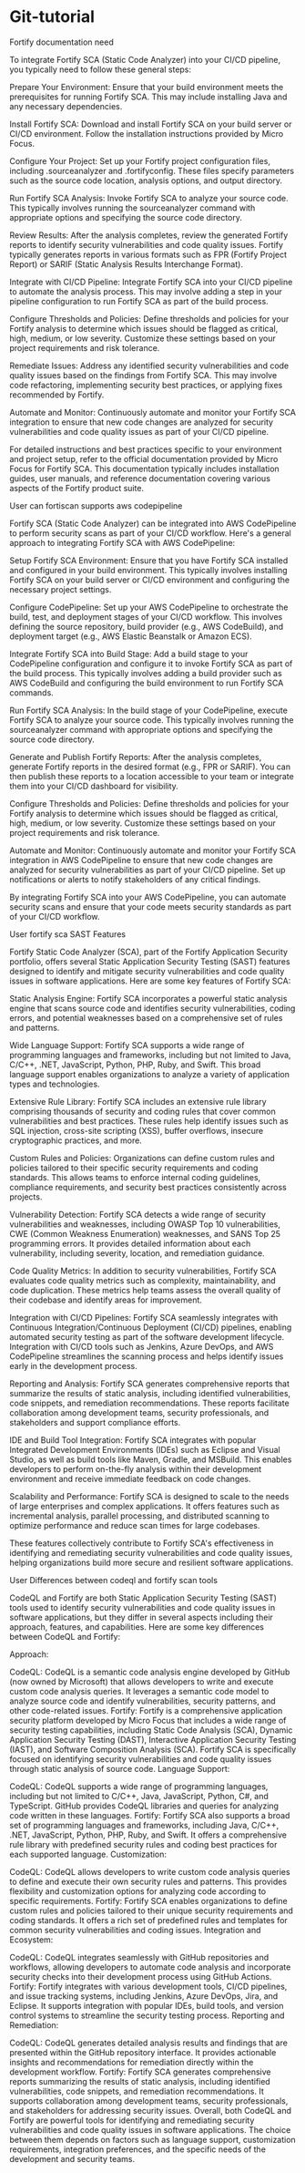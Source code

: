 # Git-tutorial
Fortify documentation need


To integrate Fortify SCA (Static Code Analyzer) into your CI/CD pipeline, you typically need to follow these general steps:

Prepare Your Environment:
Ensure that your build environment meets the prerequisites for running Fortify SCA. This may include installing Java and any necessary dependencies.

Install Fortify SCA:
Download and install Fortify SCA on your build server or CI/CD environment. Follow the installation instructions provided by Micro Focus.

Configure Your Project:
Set up your Fortify project configuration files, including .sourceanalyzer and .fortifyconfig. These files specify parameters such as the source code location, analysis options, and output directory.

Run Fortify SCA Analysis:
Invoke Fortify SCA to analyze your source code. This typically involves running the sourceanalyzer command with appropriate options and specifying the source code directory.

Review Results:
After the analysis completes, review the generated Fortify reports to identify security vulnerabilities and code quality issues. Fortify typically generates reports in various formats such as FPR (Fortify Project Report) or SARIF (Static Analysis Results Interchange Format).

Integrate with CI/CD Pipeline:
Integrate Fortify SCA into your CI/CD pipeline to automate the analysis process. This may involve adding a step in your pipeline configuration to run Fortify SCA as part of the build process.

Configure Thresholds and Policies:
Define thresholds and policies for your Fortify analysis to determine which issues should be flagged as critical, high, medium, or low severity. Customize these settings based on your project requirements and risk tolerance.

Remediate Issues:
Address any identified security vulnerabilities and code quality issues based on the findings from Fortify SCA. This may involve code refactoring, implementing security best practices, or applying fixes recommended by Fortify.

Automate and Monitor:
Continuously automate and monitor your Fortify SCA integration to ensure that new code changes are analyzed for security vulnerabilities and code quality issues as part of your CI/CD pipeline.

For detailed instructions and best practices specific to your environment and project setup, refer to the official documentation provided by Micro Focus for Fortify SCA. This documentation typically includes installation guides, user manuals, and reference documentation covering various aspects of the Fortify product suite.

User
can fortiscan supports aws codepipeline

Fortify SCA (Static Code Analyzer) can be integrated into AWS CodePipeline to perform security scans as part of your CI/CD workflow. Here's a general approach to integrating Fortify SCA with AWS CodePipeline:

Setup Fortify SCA Environment:
Ensure that you have Fortify SCA installed and configured in your build environment. This typically involves installing Fortify SCA on your build server or CI/CD environment and configuring the necessary project settings.

Configure CodePipeline:
Set up your AWS CodePipeline to orchestrate the build, test, and deployment stages of your CI/CD workflow. This involves defining the source repository, build provider (e.g., AWS CodeBuild), and deployment target (e.g., AWS Elastic Beanstalk or Amazon ECS).

Integrate Fortify SCA into Build Stage:
Add a build stage to your CodePipeline configuration and configure it to invoke Fortify SCA as part of the build process. This typically involves adding a build provider such as AWS CodeBuild and configuring the build environment to run Fortify SCA commands.

Run Fortify SCA Analysis:
In the build stage of your CodePipeline, execute Fortify SCA to analyze your source code. This typically involves running the sourceanalyzer command with appropriate options and specifying the source code directory.

Generate and Publish Fortify Reports:
After the analysis completes, generate Fortify reports in the desired format (e.g., FPR or SARIF). You can then publish these reports to a location accessible to your team or integrate them into your CI/CD dashboard for visibility.

Configure Thresholds and Policies:
Define thresholds and policies for your Fortify analysis to determine which issues should be flagged as critical, high, medium, or low severity. Customize these settings based on your project requirements and risk tolerance.

Automate and Monitor:
Continuously automate and monitor your Fortify SCA integration in AWS CodePipeline to ensure that new code changes are analyzed for security vulnerabilities as part of your CI/CD pipeline. Set up notifications or alerts to notify stakeholders of any critical findings.

By integrating Fortify SCA into your AWS CodePipeline, you can automate security scans and ensure that your code meets security standards as part of your CI/CD workflow.

User
fortify sca SAST Features

Fortify Static Code Analyzer (SCA), part of the Fortify Application Security portfolio, offers several Static Application Security Testing (SAST) features designed to identify and mitigate security vulnerabilities and code quality issues in software applications. Here are some key features of Fortify SCA:

Static Analysis Engine:
Fortify SCA incorporates a powerful static analysis engine that scans source code and identifies security vulnerabilities, coding errors, and potential weaknesses based on a comprehensive set of rules and patterns.

Wide Language Support:
Fortify SCA supports a wide range of programming languages and frameworks, including but not limited to Java, C/C++, .NET, JavaScript, Python, PHP, Ruby, and Swift. This broad language support enables organizations to analyze a variety of application types and technologies.

Extensive Rule Library:
Fortify SCA includes an extensive rule library comprising thousands of security and coding rules that cover common vulnerabilities and best practices. These rules help identify issues such as SQL injection, cross-site scripting (XSS), buffer overflows, insecure cryptographic practices, and more.

Custom Rules and Policies:
Organizations can define custom rules and policies tailored to their specific security requirements and coding standards. This allows teams to enforce internal coding guidelines, compliance requirements, and security best practices consistently across projects.

Vulnerability Detection:
Fortify SCA detects a wide range of security vulnerabilities and weaknesses, including OWASP Top 10 vulnerabilities, CWE (Common Weakness Enumeration) weaknesses, and SANS Top 25 programming errors. It provides detailed information about each vulnerability, including severity, location, and remediation guidance.

Code Quality Metrics:
In addition to security vulnerabilities, Fortify SCA evaluates code quality metrics such as complexity, maintainability, and code duplication. These metrics help teams assess the overall quality of their codebase and identify areas for improvement.

Integration with CI/CD Pipelines:
Fortify SCA seamlessly integrates with Continuous Integration/Continuous Deployment (CI/CD) pipelines, enabling automated security testing as part of the software development lifecycle. Integration with CI/CD tools such as Jenkins, Azure DevOps, and AWS CodePipeline streamlines the scanning process and helps identify issues early in the development process.

Reporting and Analysis:
Fortify SCA generates comprehensive reports that summarize the results of static analysis, including identified vulnerabilities, code snippets, and remediation recommendations. These reports facilitate collaboration among development teams, security professionals, and stakeholders and support compliance efforts.

IDE and Build Tool Integration:
Fortify SCA integrates with popular Integrated Development Environments (IDEs) such as Eclipse and Visual Studio, as well as build tools like Maven, Gradle, and MSBuild. This enables developers to perform on-the-fly analysis within their development environment and receive immediate feedback on code changes.

Scalability and Performance:
Fortify SCA is designed to scale to the needs of large enterprises and complex applications. It offers features such as incremental analysis, parallel processing, and distributed scanning to optimize performance and reduce scan times for large codebases.

These features collectively contribute to Fortify SCA's effectiveness in identifying and remediating security vulnerabilities and code quality issues, helping organizations build more secure and resilient software applications.

User
Differences between codeql and fortify scan tools

CodeQL and Fortify are both Static Application Security Testing (SAST) tools used to identify security vulnerabilities and code quality issues in software applications, but they differ in several aspects including their approach, features, and capabilities. Here are some key differences between CodeQL and Fortify:

Approach:

CodeQL: CodeQL is a semantic code analysis engine developed by GitHub (now owned by Microsoft) that allows developers to write and execute custom code analysis queries. It leverages a semantic code model to analyze source code and identify vulnerabilities, security patterns, and other code-related issues.
Fortify: Fortify is a comprehensive application security platform developed by Micro Focus that includes a wide range of security testing capabilities, including Static Code Analysis (SCA), Dynamic Application Security Testing (DAST), Interactive Application Security Testing (IAST), and Software Composition Analysis (SCA). Fortify SCA is specifically focused on identifying security vulnerabilities and code quality issues through static analysis of source code.
Language Support:

CodeQL: CodeQL supports a wide range of programming languages, including but not limited to C/C++, Java, JavaScript, Python, C#, and TypeScript. GitHub provides CodeQL libraries and queries for analyzing code written in these languages.
Fortify: Fortify SCA also supports a broad set of programming languages and frameworks, including Java, C/C++, .NET, JavaScript, Python, PHP, Ruby, and Swift. It offers a comprehensive rule library with predefined security rules and coding best practices for each supported language.
Customization:

CodeQL: CodeQL allows developers to write custom code analysis queries to define and execute their own security rules and patterns. This provides flexibility and customization options for analyzing code according to specific requirements.
Fortify: Fortify SCA enables organizations to define custom rules and policies tailored to their unique security requirements and coding standards. It offers a rich set of predefined rules and templates for common security vulnerabilities and coding issues.
Integration and Ecosystem:

CodeQL: CodeQL integrates seamlessly with GitHub repositories and workflows, allowing developers to automate code analysis and incorporate security checks into their development process using GitHub Actions.
Fortify: Fortify integrates with various development tools, CI/CD pipelines, and issue tracking systems, including Jenkins, Azure DevOps, Jira, and Eclipse. It supports integration with popular IDEs, build tools, and version control systems to streamline the security testing process.
Reporting and Remediation:

CodeQL: CodeQL generates detailed analysis results and findings that are presented within the GitHub repository interface. It provides actionable insights and recommendations for remediation directly within the development workflow.
Fortify: Fortify SCA generates comprehensive reports summarizing the results of static analysis, including identified vulnerabilities, code snippets, and remediation recommendations. It supports collaboration among development teams, security professionals, and stakeholders for addressing security issues.
Overall, both CodeQL and Fortify are powerful tools for identifying and remediating security vulnerabilities and code quality issues in software applications. The choice between them depends on factors such as language support, customization requirements, integration preferences, and the specific needs of the development and security teams.
